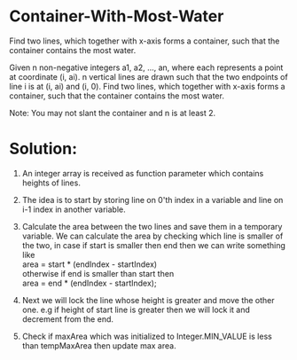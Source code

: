 # Container-With-Most-Water
Find  two lines, which together with x-axis forms a container, such that the container contains the  most water.


Given n non-negative integers a1, a2, ..., an, where each represents a point at coordinate (i, ai).
 n vertical lines are drawn such that the two endpoints of line i is at (i, ai) and (i, 0). Find
 two lines, which together with x-axis forms a container, such that the container contains the
 most water.

 Note: You may not slant the container and n is at least 2.

# Solution:
1. An integer array is received as function parameter which contains heights of lines.

2. The idea is to start by storing line on 0'th index in a variable and line on i-1 index in another variable. 

3. Calculate the area between the two lines and save them in a temporary variable. We can calculate the area by checking which line is smaller of the two, in case if start is smaller then end then we can write something like </br>
area = start * (endIndex - startIndex)</br>
otherwise if end is smaller than start then</br>
area = end * (endIndex - startIndex);</br>

4. Next we will lock the line whose height is greater and move the other one. e.g if height of start line is greater then we will lock it and decrement from the end.

5. Check if maxArea which was initialized to Integer.MIN_VALUE is less than tempMaxArea then update max area.

